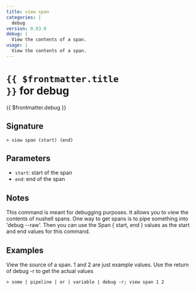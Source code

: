```yaml
---
title: view span
categories: |
  debug
version: 0.83.0
debug: |
  View the contents of a span.
usage: |
  View the contents of a span.
---
```


# <code>{{ $frontmatter.title }}</code> for debug

<div class='command-title'>{{ $frontmatter.debug }}</div>

## Signature

```> view span (start) (end)```

## Parameters

 -  `start`: start of the span
 -  `end`: end of the span

## Notes
This command is meant for debugging purposes.
It allows you to view the contents of nushell spans.
One way to get spans is to pipe something into 'debug --raw'.
Then you can use the Span { start, end } values as the start and end values for this command.
## Examples

View the source of a span. 1 and 2 are just example values. Use the return of debug -r to get the actual values
```shell
> some | pipeline | or | variable | debug -r; view span 1 2

```
